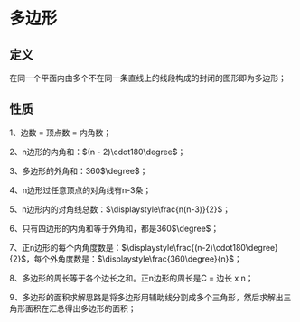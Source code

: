 # 多边形

## 定义
在同一个平面内由多个不在同一条直线上的线段构成的封闭的图形即为多边形；

## 性质
1、边数 = 顶点数 = 内角数；

2、n边形的内角和：$(n - 2)\cdot180\degree$；

3、多边形的外角和：360$\degree$；

4、n边形过任意顶点的对角线有n-3条；

5、n边形内的对角线总数：$\displaystyle\frac{n(n-3)}{2}$；

6、只有四边形的内角和等于外角和，都是360$\degree$；

7、正n边形的每个内角度数是：$\displaystyle\frac{(n-2)\cdot180\degree}{2}$，每个外角度数是：$\displaystyle\frac{360\degree}{n}$；

8、多边形的周长等于各个边长之和。正n边形的周长是C = 边长 x n；

9、多边形的面积求解思路是将多边形用辅助线分割成多个三角形，然后求解出三角形面积在汇总得出多边形的面积；
